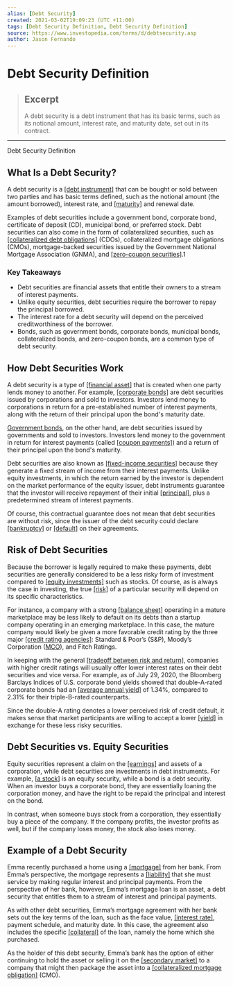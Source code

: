 ```yaml
---
alias: [Debt Security]
created: 2021-03-02T19:09:23 (UTC +11:00)
tags: [Debt Security Definition, Debt Security Definition]
source: https://www.investopedia.com/terms/d/debtsecurity.asp
author: Jason Fernando
---
```


# Debt Security Definition

> ## Excerpt
> A debt security is a debt instrument that has its basic terms, such as its notional amount, interest rate, and maturity date, set out in its contract.

---

Debt Security Definition
## What Is a Debt Security?

A debt security is a [[debt instrument]](https://www.investopedia.com/terms/d/debtinstrument.asp) that can be bought or sold between two parties and has basic terms defined, such as the notional amount (the amount borrowed), interest rate, and [[maturity]](https://www.investopedia.com/terms/m/maturitydate.asp) and renewal date.

Examples of debt securities include a government bond, corporate bond, certificate of deposit (CD), municipal bond, or preferred stock. Debt securities can also come in the form of collateralized securities, such as [[collateralized debt obligations]](https://www.investopedia.com/terms/c/cdo.asp) (CDOs), collateralized mortgage obligations (CMOs), mortgage-backed securities issued by the Government National Mortgage Association (GNMA), and [[zero-coupon securities]](https://www.investopedia.com/terms/z/zero-couponbond.asp).1

### Key Takeaways

-   Debt securities are financial assets that entitle their owners to a stream of interest payments.
-   Unlike equity securities, debt securities require the borrower to repay the principal borrowed.
-   The interest rate for a debt security will depend on the perceived creditworthiness of the borrower.
-   Bonds, such as government bonds, corporate bonds, municipal bonds, collateralized bonds, and zero-coupon bonds, are a common type of debt security.

## How Debt Securities Work

A debt security is a type of [[financial asset]](https://www.investopedia.com/terms/f/financialasset.asp) that is created when one party lends money to another. For example, [[corporate bonds]](https://www.investopedia.com/terms/c/corporatebond.asp) are debt securities issued by corporations and sold to investors. Investors lend money to corporations in return for a pre-established number of interest payments, along with the return of their principal upon the bond's maturity date.

[Government bonds](https://www.investopedia.com/terms/g/government-bond.asp), on the other hand, are debt securities issued by governments and sold to investors. Investors lend money to the government in return for interest payments (called [[coupon payments]](https://www.investopedia.com/terms/c/coupon-rate.asp)) and a return of their principal upon the bond's maturity.

Debt securities are also known as [[fixed-income securities]](https://www.investopedia.com/terms/f/fixedincome.asp) because they generate a fixed stream of income from their interest payments. Unlike equity investments, in which the return earned by the investor is dependent on the market performance of the equity issuer, debt instruments guarantee that the investor will receive repayment of their initial [[principal]](https://www.investopedia.com/terms/p/principal.asp), plus a predetermined stream of interest payments.

Of course, this contractual guarantee does not mean that debt securities are without risk, since the issuer of the debt security could declare [[bankruptcy]](https://www.investopedia.com/terms/b/bankruptcy.asp) or [[default]](https://www.investopedia.com/terms/d/default2.asp) on their agreements.

## Risk of Debt Securities

Because the borrower is legally required to make these payments, debt securities are generally considered to be a less risky form of investment compared to [[equity investments]](https://www.investopedia.com/terms/e/equity.asp) such as stocks. Of course, as is always the case in investing, the true [[risk]](https://www.investopedia.com/terms/r/risk.asp) of a particular security will depend on its specific characteristics.

For instance, a company with a strong [[balance sheet]](https://www.investopedia.com/terms/b/balancesheet.asp) operating in a mature marketplace may be less likely to default on its debts than a startup company operating in an emerging marketplace. In this case, the mature company would likely be given a more favorable credit rating by the three major [[credit rating agencies]](https://www.investopedia.com/terms/c/creditrating.asp): Standard & Poor’s (S&P), Moody’s Corporation ([MCO](https://www.investopedia.com/markets/quote?tvwidgetsymbol=mco)), and Fitch Ratings.

In keeping with the general [[tradeoff between risk and return]](https://www.investopedia.com/ask/answers/040715/there-positive-correlation-between-risk-and-return.asp), companies with higher credit ratings will usually offer lower interest rates on their debt securities and vice versa. For example, as of July 29, 2020, the Bloomberg Barclays Indices of U.S. corporate bond yields showed that double-A-rated corporate bonds had an [[average annual yield]](https://www.investopedia.com/terms/a/average-annual-yield.asp) of 1.34%, compared to 2.31% for their triple-B-rated counterparts.

Since the double-A rating denotes a lower perceived risk of credit default, it makes sense that market participants are willing to accept a lower [[yield]](https://www.investopedia.com/terms/y/yield.asp) in exchange for these less risky securities.

## Debt Securities vs. Equity Securities

Equity securities represent a claim on the [[earnings]](https://www.investopedia.com/terms/e/earnings.asp) and assets of a corporation, while debt securities are investments in debt instruments. For example, [[a stock]](https://www.investopedia.com/terms/s/stock.asp) is an equity security, while a bond is a debt security. When an investor buys a corporate bond, they are essentially loaning the corporation money, and have the right to be repaid the principal and interest on the bond.

In contrast, when someone buys stock from a corporation, they essentially buy a piece of the company. If the company profits, the investor profits as well, but if the company loses money, the stock also loses money.

## Example of a Debt Security

Emma recently purchased a home using a [[mortgage]](https://www.investopedia.com/terms/m/mortgage.asp) from her bank. From Emma’s perspective, the mortgage represents a [[liability]](https://www.investopedia.com/terms/l/liability.asp) that she must service by making regular interest and principal payments. From the perspective of her bank, however, Emma’s mortgage loan is an asset, a debt security that entitles them to a stream of interest and principal payments.

As with other debt securities, Emma’s mortgage agreement with her bank sets out the key terms of the loan, such as the face value, [[interest rate]](https://www.investopedia.com/terms/i/interestrate.asp), payment schedule, and maturity date. In this case, the agreement also includes the specific [[collateral]](https://www.investopedia.com/terms/c/collateral.asp) of the loan, namely the home which she purchased.

As the holder of this debt security, Emma’s bank has the option of either continuing to hold the asset or selling it on the [[secondary market]](https://www.investopedia.com/terms/s/secondarymarket.asp) to a company that might then package the asset into a [[collateralized mortgage obligation]](https://www.investopedia.com/terms/c/cmo.asp) (CMO).
